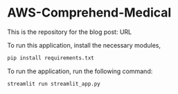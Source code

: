 # AWS-Comprehend-Medical
This is the repository for the blog post:
URL

To run this application, install the necessary modules,

```bash
pip install requirements.txt
```

To run the application, run the following command:

```bash
streamlit run streamlit_app.py
```
